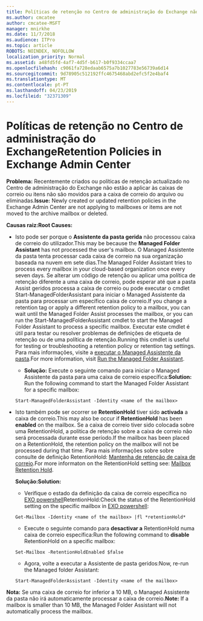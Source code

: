 ```yaml
---
title: Políticas de retenção no Centro de administração do Exchange não funciona
ms.author: cmcatee
author: cmcatee-MSFT
manager: mnirkhe
ms.date: 11/7/2018
ms.audience: ITPro
ms.topic: article
ROBOTS: NOINDEX, NOFOLLOW
localization_priority: Normal
ms.assetid: a48fd5fd-4af7-4d5f-b617-b0f9334ccaa7
ms.openlocfilehash: c9061fa728edaab6575a7b1027783e56739a6d14
ms.sourcegitcommit: 9d78905c512192ffc4675468abd2efc5f2e4baf4
ms.translationtype: MT
ms.contentlocale: pt-PT
ms.lasthandoff: 04/23/2019
ms.locfileid: "32371309"
---
```

# <a name="retention-policies-in-exchange-admin-center"></a><span data-ttu-id="d152d-102">Políticas de retenção no Centro de administração do Exchange</span><span class="sxs-lookup"><span data-stu-id="d152d-102">Retention Policies in Exchange Admin Center</span></span>

 <span data-ttu-id="d152d-103">**Problema:** Recentemente criados ou políticas de retenção actualizado no Centro de administração do Exchange não estão a aplicar às caixas de correio ou itens não são movidos para a caixa de correio do arquivo ou eliminadas.</span><span class="sxs-lookup"><span data-stu-id="d152d-103">**Issue:** Newly created or updated retention policies in the Exchange Admin Center are not applying to mailboxes or items are not moved to the archive mailbox or deleted.</span></span> 
  
 <span data-ttu-id="d152d-104">**Causas raiz:**</span><span class="sxs-lookup"><span data-stu-id="d152d-104">**Root Causes:**</span></span>
  
- <span data-ttu-id="d152d-105">Isto pode ser porque o **Assistente da pasta gerida** não processou caixa de correio do utilizador.</span><span class="sxs-lookup"><span data-stu-id="d152d-105">This may be because the **Managed Folder Assistant** has not processed the user's mailbox.</span></span> <span data-ttu-id="d152d-106">O Managed Assistente da pasta tenta processar cada caixa de correio na sua organização baseada na nuvem em sete dias.</span><span class="sxs-lookup"><span data-stu-id="d152d-106">The Managed Folder Assistant tries to process every mailbox in your cloud-based organization once every seven days.</span></span> <span data-ttu-id="d152d-107">Se alterar um código de retenção ou aplicar uma política de retenção diferente a uma caixa de correio, pode esperar até que a pasta Assist geridos processa a caixa de correio ou pode executar o cmdlet Start-ManagedFolderAssistant para iniciar o Managed Assistente da pasta para processar um específico caixa de correio.</span><span class="sxs-lookup"><span data-stu-id="d152d-107">If you change a retention tag or apply a different retention policy to a mailbox, you can wait until the Managed Folder Assist processes the mailbox, or you can run the Start-ManagedFolderAssistant cmdlet to start the Managed Folder Assistant to process a specific mailbox.</span></span> <span data-ttu-id="d152d-108">Executar este cmdlet é útil para testar ou resolver problemas de definições de etiqueta de retenção ou de uma política de retenção.</span><span class="sxs-lookup"><span data-stu-id="d152d-108">Running this cmdlet is useful for testing or troubleshooting a retention policy or retention tag settings.</span></span> <span data-ttu-id="d152d-109">Para mais informações, visite a [executar o Managed Assistente da pasta](https://msdn.microsoft.com/library/gg271153%28v=exchsrvcs.149%29.aspx#managedfolderassist).</span><span class="sxs-lookup"><span data-stu-id="d152d-109">For more information, visit [Run the Managed Folder Assistant](https://msdn.microsoft.com/library/gg271153%28v=exchsrvcs.149%29.aspx#managedfolderassist).</span></span>
    
  - <span data-ttu-id="d152d-110">**Solução:** Execute o seguinte comando para iniciar o Managed Assistente da pasta para uma caixa de correio específica:</span><span class="sxs-lookup"><span data-stu-id="d152d-110">**Solution:** Run the following command to start the Managed Folder Assistant for a specific mailbox:</span></span> 
    
  ```
  Start-ManagedFolderAssistant -Identity <name of the mailbox>
  ```

- <span data-ttu-id="d152d-111">Isto também pode ser ocorrer se **RetentionHold** tiver sido **activada** a caixa de correio.</span><span class="sxs-lookup"><span data-stu-id="d152d-111">This may also be occur if **RetentionHold** has been **enabled** on the mailbox.</span></span> <span data-ttu-id="d152d-112">Se a caixa de correio tiver sido colocada sobre uma RetentionHold, a política de retenção sobre a caixa de correio não será processada durante esse período.</span><span class="sxs-lookup"><span data-stu-id="d152d-112">If the mailbox has been placed on a RetentionHold, the retention policy on the mailbox will not be processed during that time.</span></span> <span data-ttu-id="d152d-113">Para mais informações sobre sobre consulte de definição RetentionHold: [Mantenha de retenção de caixa de correio](https://docs.microsoft.com/exchange/security-and-compliance/messaging-records-management/mailbox-retention-hold).</span><span class="sxs-lookup"><span data-stu-id="d152d-113">For more informaton on the RetentionHold setting see: [Mailbox Retention Hold](https://docs.microsoft.com/exchange/security-and-compliance/messaging-records-management/mailbox-retention-hold).</span></span>
    
    <span data-ttu-id="d152d-114">**Solução:**</span><span class="sxs-lookup"><span data-stu-id="d152d-114">**Solution:**</span></span>
    
  - <span data-ttu-id="d152d-115">Verifique o estado da definição da caixa de correio específica no [EXO powershell](https://docs.microsoft.com/powershell/exchange/exchange-online/connect-to-exchange-online-powershell/connect-to-exchange-online-powershell?view=exchange-ps)RetentionHold:</span><span class="sxs-lookup"><span data-stu-id="d152d-115">Check the status of the RetentionHold setting on the specific mailbox in [EXO powershell](https://docs.microsoft.com/powershell/exchange/exchange-online/connect-to-exchange-online-powershell/connect-to-exchange-online-powershell?view=exchange-ps):</span></span>
    
  ```
  Get-Mailbox -Identity <name of the mailbox> |fl *retentionHold*
  ```

  - <span data-ttu-id="d152d-116">Execute o seguinte comando para **desactivar a** RetentionHold numa caixa de correio específica:</span><span class="sxs-lookup"><span data-stu-id="d152d-116">Run the following command to **disable** RetentionHold on a specific mailbox:</span></span> 
    
  ```
  Set-Mailbox -RetentionHoldEnabled $false
  ```

  - <span data-ttu-id="d152d-117">Agora, volte a executar a Assistente de pasta geridos:</span><span class="sxs-lookup"><span data-stu-id="d152d-117">Now, re-run the Managed folder Assistant:</span></span>
    
  ```
  Start-ManagedFolderAssistant -Identity <name of the mailbox>
  ```

 <span data-ttu-id="d152d-118">**Nota:** Se uma caixa de correio for inferior a 10 MB, o Managed Assistente da pasta não irá automaticamente processar a caixa de correio.</span><span class="sxs-lookup"><span data-stu-id="d152d-118">**Note:** If a mailbox is smaller than 10 MB, the Managed Folder Assistant will not automatically process the mailbox.</span></span> 
  

